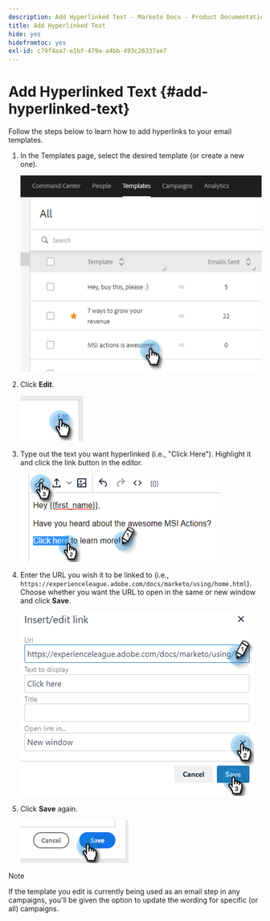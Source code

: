 ```yaml
---
description: Add Hyperlinked Text - Marketo Docs - Product Documentation
title: Add Hyperlinked Text
hide: yes
hidefromtoc: yes
exl-id: c79f4aa7-e1bf-479a-a4bb-493c26337ae7
---
```

# Add Hyperlinked Text {#add-hyperlinked-text}

Follow the steps below to learn how to add hyperlinks to your email templates.

1. In the Templates page, select the desired template (or create a new one).

   ![](assets/add-hyperlinked-text-1.png)

1. Click **Edit**.

   ![](assets/add-hyperlinked-text-2.png)

1. Type out the text you want hyperlinked (i.e., "Click Here"). Highlight it and click the link button in the editor.

   ![](assets/add-hyperlinked-text-3.png)

1. Enter the URL you wish it to be linked to (i.e., `https://experienceleague.adobe.com/docs/marketo/using/home.html`). Choose whether you want the URL to open in the same or new window and click **Save**.

   ![](assets/add-hyperlinked-text-4.png)

1. Click **Save** again.

   ![](assets/add-hyperlinked-text-5.png)

>[!NOTE]
>
>If the template you edit is currently being used as an email step in any campaigns, you'll be given the option to update the wording for specific (or all) campaigns.
